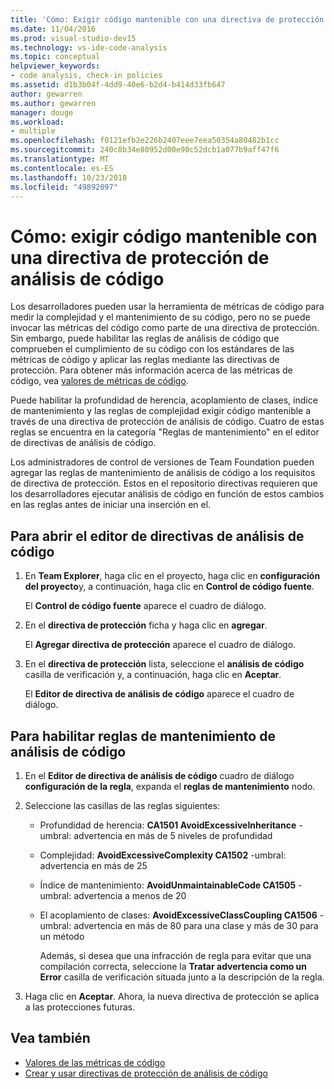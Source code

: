 ```yaml
---
title: 'Cómo: Exigir código mantenible con una directiva de protección de los análisis de código'
ms.date: 11/04/2016
ms.prod: visual-studio-dev15
ms.technology: vs-ide-code-analysis
ms.topic: conceptual
helpviewer_keywords:
- code analysis, check-in policies
ms.assetid: d1b3b04f-4dd9-40e6-b2d4-b414d33fb647
author: gewarren
ms.author: gewarren
manager: douge
ms.workload:
- multiple
ms.openlocfilehash: f0121efb2e226b2407eee7eea50354a80482b1cc
ms.sourcegitcommit: 240c8b34e80952d00e90c52dcb1a077b9aff47f6
ms.translationtype: MT
ms.contentlocale: es-ES
ms.lasthandoff: 10/23/2018
ms.locfileid: "49892097"
---
```

# <a name="how-to-enforce-maintainable-code-with-a-code-analysis-check-in-policy"></a>Cómo: exigir código mantenible con una directiva de protección de análisis de código

Los desarrolladores pueden usar la herramienta de métricas de código para medir la complejidad y el mantenimiento de su código, pero no se puede invocar las métricas del código como parte de una directiva de protección. Sin embargo, puede habilitar las reglas de análisis de código que comprueben el cumplimiento de su código con los estándares de las métricas de código y aplicar las reglas mediante las directivas de protección. Para obtener más información acerca de las métricas de código, vea [valores de métricas de código](../code-quality/code-metrics-values.md).

Puede habilitar la profundidad de herencia, acoplamiento de clases, índice de mantenimiento y las reglas de complejidad exigir código mantenible a través de una directiva de protección de análisis de código. Cuatro de estas reglas se encuentra en la categoría "Reglas de mantenimiento" en el editor de directivas de análisis de código.

Los administradores de control de versiones de Team Foundation pueden agregar las reglas de mantenimiento de análisis de código a los requisitos de directiva de protección. Estos en el repositorio directivas requieren que los desarrolladores ejecutar análisis de código en función de estos cambios en las reglas antes de iniciar una inserción en el.

## <a name="to-open-the-code-analysis-policy-editor"></a>Para abrir el editor de directivas de análisis de código

1. En **Team Explorer**, haga clic en el proyecto, haga clic en **configuración del proyecto**y, a continuación, haga clic en **Control de código fuente**.

     El **Control de código fuente** aparece el cuadro de diálogo.

2. En el **directiva de protección** ficha y haga clic en **agregar**.

     El **Agregar directiva de protección** aparece el cuadro de diálogo.

3. En el **directiva de protección** lista, seleccione el **análisis de código** casilla de verificación y, a continuación, haga clic en **Aceptar**.

     El **Editor de directiva de análisis de código** aparece el cuadro de diálogo.

## <a name="to-enable-code-analysis-maintainability-rules"></a>Para habilitar reglas de mantenimiento de análisis de código

1. En el **Editor de directiva de análisis de código** cuadro de diálogo **configuración de la regla**, expanda el **reglas de mantenimiento** nodo.

2. Seleccione las casillas de las reglas siguientes:

   - Profundidad de herencia: **CA1501 AvoidExcessiveInheritance** -umbral: advertencia en más de 5 niveles de profundidad

   - Complejidad: **AvoidExcessiveComplexity CA1502** -umbral: advertencia en más de 25

   - Índice de mantenimiento: **AvoidUnmaintainableCode CA1505** -umbral: advertencia a menos de 20

   - El acoplamiento de clases: **AvoidExcessiveClassCoupling CA1506** -umbral: advertencia en más de 80 para una clase y más de 30 para un método

     Además, si desea que una infracción de regla para evitar que una compilación correcta, seleccione la **Tratar advertencia como un Error** casilla de verificación situada junto a la descripción de la regla.

3. Haga clic en **Aceptar**. Ahora, la nueva directiva de protección se aplica a las protecciones futuras.

## <a name="see-also"></a>Vea también

- [Valores de las métricas de código](../code-quality/code-metrics-values.md)
- [Crear y usar directivas de protección de análisis de código](../code-quality/creating-and-using-code-analysis-check-in-policies.md)